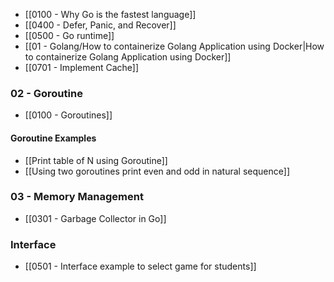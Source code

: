 - [[0100 - Why Go is the fastest language]]
- [[0400 - Defer, Panic, and Recover]]
- [[0500 - Go runtime]]
- [[01 - Golang/How to containerize Golang Application using Docker|How to containerize Golang Application using Docker]]
- [[0701 - Implement Cache]]
### 02 - Goroutine
- [[0100 - Goroutines]]
#### Goroutine Examples
- [[Print table of N using Goroutine]]
- [[Using two goroutines print even and odd in natural sequence]]

### 03 - Memory Management
- [[0301 - Garbage Collector in Go]]
### Interface
- [[0501 - Interface example to select game for students]]
